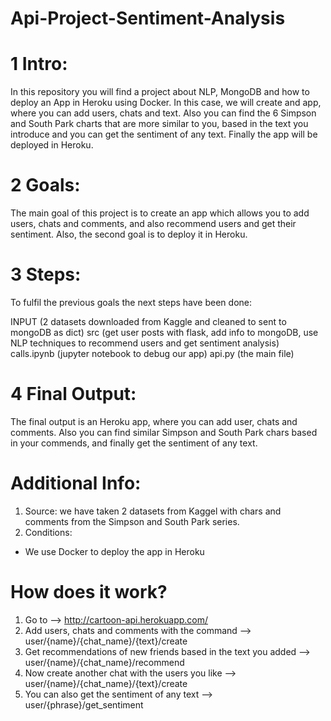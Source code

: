 # Api-Project-Sentiment-Analysis

# 1 Intro:
In this repository you will find a project about NLP, MongoDB and how to deploy an App in Heroku using Docker. In this case, we will create and app, where you can add users, chats and text. Also you can find the 6 Simpson and South Park charts that are more similar to you, based in the text you introduce and you can get the sentiment of any text. Finally the app will be deployed in Heroku.

# 2 Goals:
The main goal of this project is to create an app which allows you to add users, chats and comments, and also recommend users and get their sentiment. Also, the second goal is to deploy it in Heroku.

# 3 Steps:
To fulfil the previous goals the next steps have been done:

INPUT (2 datasets downloaded from Kaggle and cleaned to sent to mongoDB as dict)
src (get user posts with flask, add info to mongoDB, use NLP techniques to recommend users and get sentiment analysis)
calls.ipynb (jupyter notebook to debug our app)
api.py (the main file)


# 4 Final Output:
The final output is an Heroku app, where you can add user, chats and comments. Also you can find similar Simpson and South Park chars based in your commends, and finally get the sentiment of any text.

# Additional Info:
1. Source: we have taken 2 datasets from Kaggel with chars and comments from the Simpson and South Park series.
2. Conditions:
- We use Docker to deploy the app in Heroku

# How does it work?
1. Go to --> http://cartoon-api.herokuapp.com/
2. Add users, chats and comments with the command --> user/{name}/{chat_name}/{text}/create
3. Get recommendations of new friends based in the text you added --> user/{name}/{chat_name}/recommend
4. Now create another chat with the users you like --> user/{name}/{chat_name}/{text}/create
5. You can also get the sentiment of any text --> user/{phrase}/get_sentiment
